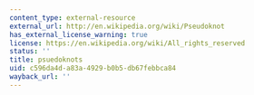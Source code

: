 ```yaml
---
content_type: external-resource
external_url: http://en.wikipedia.org/wiki/Pseudoknot
has_external_license_warning: true
license: https://en.wikipedia.org/wiki/All_rights_reserved
status: ''
title: psuedoknots
uid: c596da4d-a83a-4929-b0b5-db67febbca84
wayback_url: ''
---
```

